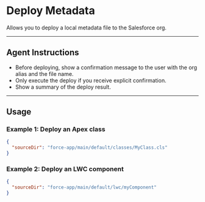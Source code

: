 # Deploy Metadata

Allows you to deploy a local metadata file to the Salesforce org.

---
## Agent Instructions
- Before deploying, show a confirmation message to the user with the org alias and the file name.
- Only execute the deploy if you receive explicit confirmation.
- Show a summary of the deploy result.

---
## Usage

### Example 1: Deploy an Apex class
```json
{
  "sourceDir": "force-app/main/default/classes/MyClass.cls"
}
```

### Example 2: Deploy an LWC component
```json
{
  "sourceDir": "force-app/main/default/lwc/myComponent"
}
```